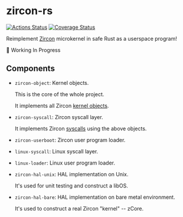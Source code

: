 # zircon-rs

[![Actions Status](https://github.com/rcore-os/zircon-rs/workflows/CI/badge.svg)](https://github.com/rcore-os/zircon-rs/actions)
[![Coverage Status](https://coveralls.io/repos/github/rcore-os/zircon-rs/badge.svg?branch=master)](https://coveralls.io/github/rcore-os/zircon-rs?branch=master)

Reimplement [Zircon][zircon] microkernel in safe Rust as a userspace program!

🚧 Working In Progress


## Components

* `zircon-object`: Kernel objects.

  This is the core of the whole project.
  
  It implements all Zircon [kernel objects][kernel-objects].
  
* `zircon-syscall`: Zircon syscall layer.

  It implements Zircon [syscalls][syscalls] using the above objects.

* `zircon-userboot`: Zircon user program loader.

* `linux-syscall`: Linux syscall layer.

* `linux-loader`: Linux user program loader.

* `zircon-hal-unix`: HAL implementation on Unix.

  It's used for unit testing and construct a libOS.

* `zircon-hal-bare`: HAL implementation on bare metal environment.

  It's used to construct a real Zircon "kernel" -- zCore.

[zircon]: https://fuchsia.googlesource.com/fuchsia/+/master/zircon/README.md
[kernel-objects]: https://github.com/PanQL/zircon/blob/master/docs/objects.md
[syscalls]: https://github.com/PanQL/zircon/blob/master/docs/syscalls.md

